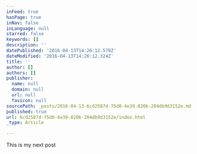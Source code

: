 ```yaml
---
inFeed: true
hasPage: true
inNav: false
inLanguage: null
starred: false
keywords: []
description: ''
datePublished: '2016-04-13T14:26:12.578Z'
dateModified: '2016-04-13T14:26:12.324Z'
title: ''
author: []
authors: []
publisher:
  name: null
  domain: null
  url: null
  favicon: null
sourcePath: _posts/2016-04-13-6cd2587d-75d0-4e39-820b-204db9d3152e.md
published: true
url: 6cd2587d-75d0-4e39-820b-204db9d3152e/index.html
_type: Article

---
```

This is my next post